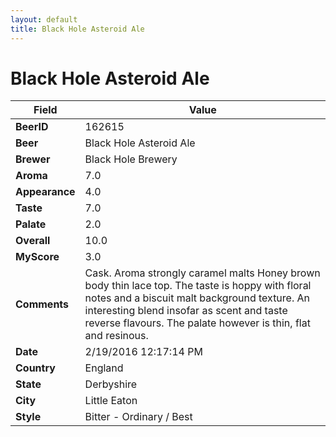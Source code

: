 ```yaml
---
layout: default
title: Black Hole Asteroid Ale
---
```


# Black Hole Asteroid Ale

| Field         | Value     |
|---------------|-----------|
| **BeerID** | 162615 |
| **Beer** | Black Hole Asteroid Ale |
| **Brewer** | Black Hole Brewery |
| **Aroma** | 7.0 |
| **Appearance** | 4.0 |
| **Taste** | 7.0 |
| **Palate** | 2.0 |
| **Overall** | 10.0 |
| **MyScore** | 3.0 |
| **Comments** | Cask. Aroma strongly caramel malts Honey brown body thin lace top. The taste is hoppy with floral notes and a biscuit malt background texture. An interesting blend insofar as scent and taste reverse flavours. The palate however is thin, flat and resinous. |
| **Date** | 2/19/2016 12:17:14 PM |
| **Country** | England |
| **State** | Derbyshire |
| **City** | Little Eaton |
| **Style** | Bitter - Ordinary / Best |
